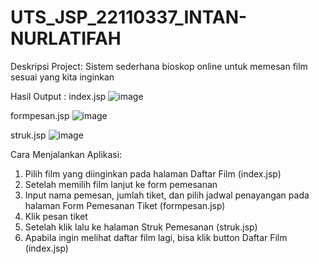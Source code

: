 # UTS_JSP_22110337_INTAN-NURLATIFAH
Deskripsi Project:
Sistem sederhana bioskop online untuk memesan film sesuai yang kita inginkan

Hasil Output : 
index.jsp
![image](https://github.com/user-attachments/assets/decd8474-1792-48e8-acd1-6408838ceac8)

formpesan.jsp
![image](https://github.com/user-attachments/assets/94159792-f0c5-4b19-adae-ea48f25e4fab)

struk.jsp
![image](https://github.com/user-attachments/assets/d093c379-d2f4-4e8b-9c33-0170b6570172)

Cara Menjalankan Aplikasi:
1. Pilih film yang diinginkan pada halaman Daftar Film (index.jsp)
2. Setelah memilih film lanjut ke form pemesanan
3. Input nama pemesan, jumlah tiket, dan pilih jadwal penayangan pada halaman Form Pemesanan Tiket (formpesan.jsp)
4. Klik pesan tiket
5. Setelah klik lalu ke halaman Struk Pemesanan (struk.jsp)
6. Apabila ingin melihat daftar film lagi, bisa klik button Daftar Film (index.jsp)
